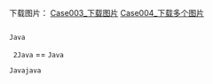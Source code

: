 下载图片：
[Case003_下载图片](/image/test/红砖美术馆.jpeg)
[Case004_下载多个图片](/image/test/31531903434_.pic_hd.jpg)
```Java
```
```Java
Java
```
``` 2Java```    == `Java`


```Javajava```



